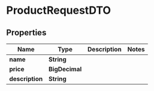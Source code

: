 

# ProductRequestDTO


## Properties

| Name | Type | Description | Notes |
|------------ | ------------- | ------------- | -------------|
|**name** | **String** |  |  |
|**price** | **BigDecimal** |  |  |
|**description** | **String** |  |  |



